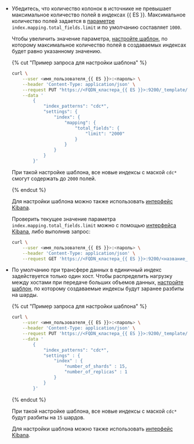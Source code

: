 * Убедитесь, что количество колонок в источнике не превышает максимальное количество полей в индексах {{ ES }}. Максимальное количество полей задается в [параметре](https://www.elastic.co/guide/en/elasticsearch/reference/current/mapping-settings-limit.html#mapping-settings-limit) `index.mapping.total_fields.limit` и по умолчанию составляет `1000`.

    Чтобы увеличить значение параметра, [настройте шаблон](https://www.elastic.co/guide/en/elasticsearch/reference/current/indices-put-template.html#indices-put-template), по которому максимальное количество полей в создаваемых индексах будет равно указанному значению.

    {% cut "Пример запроса для настройки шаблона" %}

    ```bash
    curl \
        --user <имя_пользователя_{{ ES }}>:<пароль> \
        --header 'Content-Type: application/json' \
        --request PUT "https://<FQDN_кластера_{{ ES }}>:9200/_template/index_defaults" \
        --data '
            {
                "index_patterns": "cdc*",
                "settings": {
                    "index": {
                        "mapping": {
                            "total_fields": {
                                "limit": "2000"
                            }
                        }
                    }
                }
            }'
    ```

    При такой настройке шаблона, все новые индексы с маской `cdc*` смогут содержать до `2000` полей.

    {% endcut %}

    Для настройки шаблона можно также использовать [интерфейс Kibana](https://www.elastic.co/guide/en/elasticsearch/reference/current/index-mgmt.html#manage-index-templates).

    Проверить текущее значение параметра `index.mapping.total_fields.limit` можно с помощью [интерфейса Kibana](https://www.elastic.co/guide/en/elasticsearch/reference/current/index-mgmt.html#view-edit-indices), либо выполнив запрос:

    ```bash
    curl \
        --user <имя_пользователя_{{ ES }}>:<пароль> \
        --header 'Content-Type: application/json' \
        --request GET 'https://<FQDN_кластера_{{ ES }}>:9200/<название_индекса>/_settings/*total_fields.limit?include_defaults=true'
    ```

* По умолчанию при трансфере данных в единичный индекс задействуется только один хост. Чтобы распределить нагрузку между хостами при передаче больших объемов данных, [настройте шаблон](https://www.elastic.co/guide/en/elasticsearch/reference/current/indices-put-template.html#indices-put-template), по которому создаваемые индексы будут заранее разбиты на шарды.

    {% cut "Пример запроса для настройки шаблона" %}

    ```bash
    curl \
        --user <имя_пользователя_{{ ES }}>:<пароль> \
        --header 'Content-Type: application/json' \
        --request PUT 'https://<FQDN_кластера_{{ ES }}>:9200/_template/index_defaults' \
        --data '
            {
                "index_patterns": "cdc*",
                "settings" : {
                    "index" : {
                        "number_of_shards" : 15,
                        "number_of_replicas" : 1
                    }
                }
            }'
    ```

    {% endcut %}

    При такой настройке шаблона, все новые индексы с маской `cdc*` будут разбиты на `15` шардов.

    Для настройки шаблона можно также использовать [интерфейс Kibana](https://www.elastic.co/guide/en/elasticsearch/reference/current/index-mgmt.html#manage-index-templates).
